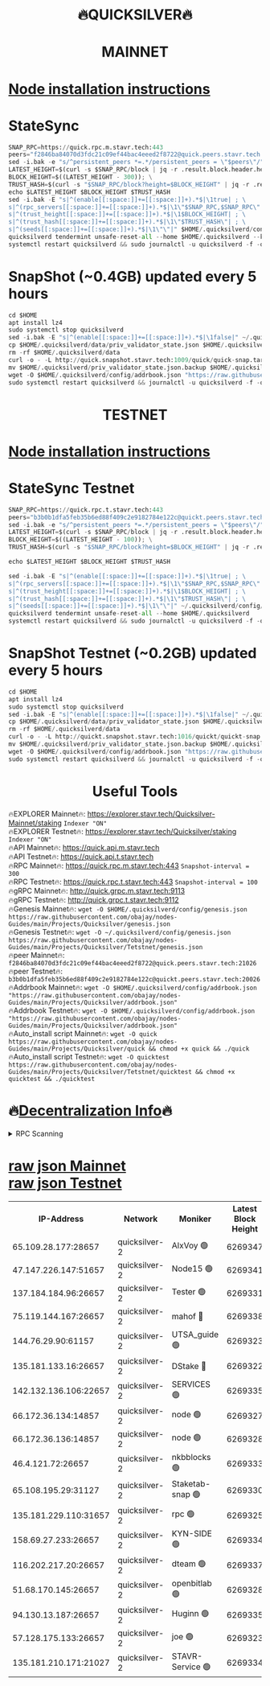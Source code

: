<h1 align="center"> 🔥QUICKSILVER🔥</h1>

<h1 align="center"> MAINNET</h1>

[Node installation instructions](https://github.com/obajay/nodes-Guides/tree/main/Projects/Quicksilver)
=

# StateSync
```python
SNAP_RPC=https://quick.rpc.m.stavr.tech:443
peers="f2846ba84070d3fdc21c09ef44bac4eeed2f8722@quick.peers.stavr.tech:21026"
sed -i.bak -e "s/^persistent_peers *=.*/persistent_peers = \"$peers\"/" $HOME/.quicksilverd/config/config.toml
LATEST_HEIGHT=$(curl -s $SNAP_RPC/block | jq -r .result.block.header.height); \
BLOCK_HEIGHT=$((LATEST_HEIGHT - 300)); \
TRUST_HASH=$(curl -s "$SNAP_RPC/block?height=$BLOCK_HEIGHT" | jq -r .result.block_id.hash)
echo $LATEST_HEIGHT $BLOCK_HEIGHT $TRUST_HASH
sed -i.bak -E "s|^(enable[[:space:]]+=[[:space:]]+).*$|\1true| ; \
s|^(rpc_servers[[:space:]]+=[[:space:]]+).*$|\1\"$SNAP_RPC,$SNAP_RPC\"| ; \
s|^(trust_height[[:space:]]+=[[:space:]]+).*$|\1$BLOCK_HEIGHT| ; \
s|^(trust_hash[[:space:]]+=[[:space:]]+).*$|\1\"$TRUST_HASH\"| ; \
s|^(seeds[[:space:]]+=[[:space:]]+).*$|\1\"\"|" $HOME/.quicksilverd/config/config.toml
quicksilverd tendermint unsafe-reset-all --home $HOME/.quicksilverd --keep-addr-book
systemctl restart quicksilverd && sudo journalctl -u quicksilverd -f -o cat
```

# SnapShot (~0.4GB) updated every 5 hours
```python
cd $HOME
apt install lz4
sudo systemctl stop quicksilverd
sed -i.bak -E "s|^(enable[[:space:]]+=[[:space:]]+).*$|\1false|" ~/.quicksilverd/config/config.toml
cp $HOME/.quicksilverd/data/priv_validator_state.json $HOME/.quicksilverd/priv_validator_state.json.backup
rm -rf $HOME/.quicksilverd/data
curl -o - -L http://quick.snapshot.stavr.tech:1009/quick/quick-snap.tar.lz4 | lz4 -c -d - | tar -x -C $HOME/.quicksilverd --strip-components 2
mv $HOME/.quicksilverd/priv_validator_state.json.backup $HOME/.quicksilverd/data/priv_validator_state.json
wget -O $HOME/.quicksilverd/config/addrbook.json "https://raw.githubusercontent.com/obajay/nodes-Guides/main/Projects/Quicksilver/addrbook.json"
sudo systemctl restart quicksilverd && journalctl -u quicksilverd -f -o cat
```

<h1 align="center"> TESTNET</h1>

[Node installation instructions](https://github.com/obajay/nodes-Guides/tree/main/Projects/Quicksilver/Tetstnet)
=

# StateSync Testnet
```python
SNAP_RPC=https://quick.rpc.t.stavr.tech:443
peers="b3b0b1dfa5feb35b6ed88f409c2e9182784e122c@quickt.peers.stavr.tech:20026"
sed -i.bak -e "s/^persistent_peers *=.*/persistent_peers = \"$peers\"/" $HOME/.quicksilverd/config/config.toml
LATEST_HEIGHT=$(curl -s $SNAP_RPC/block | jq -r .result.block.header.height); \
BLOCK_HEIGHT=$((LATEST_HEIGHT - 100)); \
TRUST_HASH=$(curl -s "$SNAP_RPC/block?height=$BLOCK_HEIGHT" | jq -r .result.block_id.hash)

echo $LATEST_HEIGHT $BLOCK_HEIGHT $TRUST_HASH

sed -i.bak -E "s|^(enable[[:space:]]+=[[:space:]]+).*$|\1true| ; \
s|^(rpc_servers[[:space:]]+=[[:space:]]+).*$|\1\"$SNAP_RPC,$SNAP_RPC\"| ; \
s|^(trust_height[[:space:]]+=[[:space:]]+).*$|\1$BLOCK_HEIGHT| ; \
s|^(trust_hash[[:space:]]+=[[:space:]]+).*$|\1\"$TRUST_HASH\"| ; \
s|^(seeds[[:space:]]+=[[:space:]]+).*$|\1\"\"|" ~/.quicksilverd/config/config.toml
quicksilverd tendermint unsafe-reset-all --home $HOME/.quicksilverd
systemctl restart quicksilverd && sudo journalctl -u quicksilverd -f -o cat

```

# SnapShot Testnet (~0.2GB) updated every 5 hours
```python
cd $HOME
apt install lz4
sudo systemctl stop quicksilverd
sed -i.bak -E "s|^(enable[[:space:]]+=[[:space:]]+).*$|\1false|" ~/.quicksilverd/config/config.toml
cp $HOME/.quicksilverd/data/priv_validator_state.json $HOME/.quicksilverd/priv_validator_state.json.backup
rm -rf $HOME/.quicksilverd/data
curl -o - -L http://quickt.snapshot.stavr.tech:1016/quickt/quickt-snap.tar.lz4 | lz4 -c -d - | tar -x -C $HOME/.quicksilverd --strip-components 2
mv $HOME/.quicksilverd/priv_validator_state.json.backup $HOME/.quicksilverd/data/priv_validator_state.json
wget -O $HOME/.quicksilverd/config/addrbook.json "https://raw.githubusercontent.com/obajay/nodes-Guides/main/Projects/Quicksilver/Tetstnet/addrbook.json"
sudo systemctl restart quicksilverd && journalctl -u quicksilverd -f -o cat
```
 <h1 align="center"> Useful Tools</h1>

🔥EXPLORER Mainnet🔥:        https://explorer.stavr.tech/Quicksilver-Mainnet/staking    `Indexer "ON"` \
🔥EXPLORER Testnet🔥:        https://explorer.stavr.tech/Quicksilver/staking	        `Indexer "ON"` \
🔥API Mainnet🔥: 			 https://quick.api.m.stavr.tech \
🔥API Testnet🔥: 			 https://quick.api.t.stavr.tech \
🔥RPC Mainnet🔥:             https://quick.rpc.m.stavr.tech:443              `Snapshot-interval = 300` \
🔥RPC Testnet🔥:             https://quick.rpc.t.stavr.tech:443              `Snapshot-interval = 100` \
🔥gRPC Mainnet🔥:                    http://quick.grpc.m.stavr.tech:9113 \
🔥gRPC Testnet🔥:                    http://quick.grpc.t.stavr.tech:9112 \
🔥Genesis Mainnet🔥: `wget -O $HOME/.quicksilverd/config/genesis.json https://raw.githubusercontent.com/obajay/nodes-Guides/main/Projects/Quicksilver/genesis.json` \
🔥Genesis Testnet🔥: `wget -O ~/.quicksilverd/config/genesis.json https://raw.githubusercontent.com/obajay/nodes-Guides/main/Projects/Quicksilver/Tetstnet/genesis.json` \
🔥peer Mainnet🔥:					 `f2846ba84070d3fdc21c09ef44bac4eeed2f8722@quick.peers.stavr.tech:21026` \
🔥peer Testnet🔥:					 `b3b0b1dfa5feb35b6ed88f409c2e9182784e122c@quickt.peers.stavr.tech:20026` \
🔥Addrbook Mainnet🔥:    ```wget -O $HOME/.quicksilverd/config/addrbook.json "https://raw.githubusercontent.com/obajay/nodes-Guides/main/Projects/Quicksilver/addrbook.json"``` \
🔥Addrbook Testnet🔥:    ```wget -O $HOME/.quicksilverd/config/addrbook.json "https://raw.githubusercontent.com/obajay/nodes-Guides/main/Projects/Quicksilver/addrbook.json"``` \
🔥Auto_install script Mainnet🔥: ```wget -O quick https://raw.githubusercontent.com/obajay/nodes-Guides/main/Projects/Quicksilver/quick && chmod +x quick && ./quick``` \
🔥Auto_install script Testnet🔥: ```wget -O quicktest https://raw.githubusercontent.com/obajay/nodes-Guides/main/Projects/Quicksilver/Tetstnet/quicktest && chmod +x quicktest && ./quicktest```

🔥[Decentralization Info](https://github.com/obajay/StateSync-snapshots/tree/main/Projects/Quicksilver/Decentralization)🔥
=

<details>
<summary>RPC Scanning</summary>

<h2 align="center"> We scan nodes in real time every 4 hours. And we provide the final result of RPC endpoints.
We cannot influence the operation of these nodes in any way. </h2>


```python
If Voting Power is higher than 0 --> then the Node is a validator of the network and may be subject to attack and be a potential threat to the chain.
```
```python
We marked such validators with a red symbol
```

</details>

[raw json Mainnet](https://rpc-check.quickm.stavr.tech/quickm/rpc-quickm-result.json) \
[raw json Testnet](https://github.com/obajay/StateSync-snapshots/tree/main/Projects/Quicksilver/Rpc-Check-Testnet)
=


<table><tr><th>IP-Address</th><th>Network</th><th>Moniker</th><th>Latest Block Height</th><th>Earliest Block Height</th><th>Catching Up</th><th>Tx Index</th><th>Voting Power</th><th>Scan Time</th></tr><tr><td>65.109.28.177:28657</td><td>quicksilver-2</td><td>AlxVoy 🟢</td><td>6269347</td><td>3562001</td><td>False</td><td>off</td><td>0</td><td>2024-03-06T02:32:29.389320374UTC</td></tr><tr><td>47.147.226.147:51657</td><td>quicksilver-2</td><td>Node15 🟢</td><td>6269341</td><td>5151648</td><td>False</td><td>off</td><td>0</td><td>2024-03-06T02:31:52.199781093UTC</td></tr><tr><td>137.184.184.96:26657</td><td>quicksilver-2</td><td>Tester 🟢</td><td>6269331</td><td>5550692</td><td>False</td><td>off</td><td>0</td><td>2024-03-06T02:30:54.405930296UTC</td></tr><tr><td>75.119.144.167:26657</td><td>quicksilver-2</td><td>mahof 🔴</td><td>6269338</td><td>5654794</td><td>False</td><td>on</td><td>287584</td><td>2024-03-06T02:31:34.601463471UTC</td></tr><tr><td>144.76.29.90:61157</td><td>quicksilver-2</td><td>UTSA_guide 🟢</td><td>6269323</td><td>5743301</td><td>False</td><td>on</td><td>0</td><td>2024-03-06T02:30:03.049534961UTC</td></tr><tr><td>135.181.133.16:26657</td><td>quicksilver-2</td><td>DStake 🔴</td><td>6269322</td><td>5807001</td><td>False</td><td>on</td><td>79670</td><td>2024-03-06T02:30:02.565759902UTC</td></tr><tr><td>142.132.136.106:22657</td><td>quicksilver-2</td><td>SERVICES 🟢</td><td>6269335</td><td>5920001</td><td>False</td><td>on</td><td>0</td><td>2024-03-06T02:31:15.392723619UTC</td></tr><tr><td>66.172.36.134:14857</td><td>quicksilver-2</td><td>node 🟢</td><td>6269327</td><td>5950756</td><td>False</td><td>on</td><td>0</td><td>2024-03-06T02:30:29.673565429UTC</td></tr><tr><td>66.172.36.136:14857</td><td>quicksilver-2</td><td>node 🟢</td><td>6269328</td><td>5950756</td><td>False</td><td>on</td><td>0</td><td>2024-03-06T02:30:32.479833686UTC</td></tr><tr><td>46.4.121.72:26657</td><td>quicksilver-2</td><td>nkbblocks 🟢</td><td>6269333</td><td>6056301</td><td>False</td><td>on</td><td>0</td><td>2024-03-06T02:31:04.002277593UTC</td></tr><tr><td>65.108.195.29:31127</td><td>quicksilver-2</td><td>Staketab-snap 🟢</td><td>6269330</td><td>6075001</td><td>False</td><td>off</td><td>0</td><td>2024-03-06T02:30:47.394020939UTC</td></tr><tr><td>135.181.229.110:31657</td><td>quicksilver-2</td><td>rpc 🟢</td><td>6269325</td><td>6133480</td><td>False</td><td>on</td><td>0</td><td>2024-03-06T02:30:16.327192408UTC</td></tr><tr><td>158.69.27.233:26657</td><td>quicksilver-2</td><td>KYN-SIDE 🟢</td><td>6269334</td><td>6159001</td><td>False</td><td>on</td><td>0</td><td>2024-03-06T02:31:10.700377044UTC</td></tr><tr><td>116.202.217.20:26657</td><td>quicksilver-2</td><td>dteam 🟢</td><td>6269337</td><td>6169501</td><td>False</td><td>on</td><td>0</td><td>2024-03-06T02:31:26.116874808UTC</td></tr><tr><td>51.68.170.145:26657</td><td>quicksilver-2</td><td>openbitlab 🟢</td><td>6269328</td><td>6169975</td><td>False</td><td>on</td><td>0</td><td>2024-03-06T02:30:36.821632180UTC</td></tr><tr><td>94.130.13.187:26657</td><td>quicksilver-2</td><td>Huginn 🟢</td><td>6269335</td><td>6231630</td><td>False</td><td>on</td><td>0</td><td>2024-03-06T02:31:15.644677322UTC</td></tr><tr><td>57.128.175.133:26657</td><td>quicksilver-2</td><td>joe 🟢</td><td>6269323</td><td>6246344</td><td>False</td><td>on</td><td>0</td><td>2024-03-06T02:30:03.331547084UTC</td></tr><tr><td>135.181.210.171:21027</td><td>quicksilver-2</td><td>STAVR-Service 🟢</td><td>6269334</td><td>6267001</td><td>False</td><td>on</td><td>0</td><td>2024-03-06T02:31:11.037842049UTC</td></tr></table>
